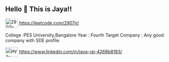  <h2 allign="left">  Hello 👋 This is Jaya!!</h2>


<a href="https://www.leetcode.com/2907jr" target="blank"><img align="center" src="https://raw.githubusercontent.com/rahuldkjain/github-profile-readme-generator/master/src/images/icons/Social/leet-code.svg" alt="2907jr" height="30" width="40" /></a> https://leetcode.com/2907jr/

College :PES University,Bangalore
Year : Fourth 
Target Company : Any good company with SDE profile.


<a href="https://linkedin.com/in/jaya-raj-4268b8183" target="blank"><img align="center" src="https://raw.githubusercontent.com/rahuldkjain/github-profile-readme-generator/master/src/images/icons/Social/linked-in-alt.svg" alt="jaya-raj-4268b8183" height="30" width="40" /></a> https://www.linkedin.com/in/jaya-raj-4268b8183/

